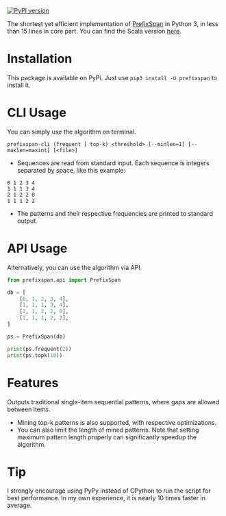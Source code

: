 [![PyPI version](https://badge.fury.io/py/prefixspan.svg)](https://badge.fury.io/py/prefixspan)

The shortest yet efficient implementation of [PrefixSpan](http://www.cs.sfu.ca/~jpei/publications/span.pdf) in Python 3, in less than 15 lines in core part. You can find the Scala version [here](https://github.com/chuanconggao/PrefixSpan-scala).

# Installation

This package is available on PyPi. Just use `pip3 install -U prefixspan` to install it.

# CLI Usage
You can simply use the algorithm on terminal.
```
prefixspan-cli (frequent | top-k) <threshold> [--minlen=1] [--maxlen=maxint] [<file>]
```

  * Sequences are read from standard input. Each sequence is integers separated by space, like this example:
```
0 1 2 3 4
1 1 1 3 4
2 1 2 2 0
1 1 1 2 2
```

  * The patterns and their respective frequencies are printed to standard output.

# API Usage
Alternatively, you can use the algorithm via API.
``` python
from prefixspan.api import PrefixSpan

db = [
    [0, 1, 2, 3, 4],
    [1, 1, 1, 3, 4],
    [2, 1, 2, 2, 0],
    [1, 1, 1, 2, 2],
]

ps = PrefixSpan(db)

print(ps.frequent(2))
print(ps.topk(10))
```

# Features
Outputs traditional single-item sequential patterns, where gaps are allowed between items.

  * Mining top-k patterns is also supported, with respective optimizations.
  * You can also limit the length of mined patterns. Note that setting maximum pattern length properly can significantly speedup the algorithm.

# Tip
I strongly encourage using PyPy instead of CPython to run the script for best performance. In my own experience, it is nearly 10 times faster in average.
